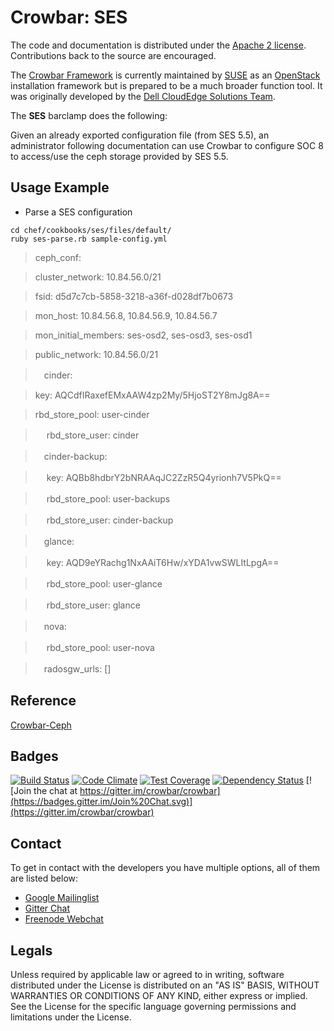 # Crowbar: SES

The code and documentation is distributed under the [Apache 2 license](http://www.apache.org/licenses/LICENSE-2.0.html).
Contributions back to the source are encouraged.

The [Crowbar Framework](https://github.com/crowbar/crowbar) is currently maintained by [SUSE](http://www.suse.com/) as
an [OpenStack](http://openstack.org) installation framework but is prepared to be a much broader function tool. It was
originally developed by the [Dell CloudEdge Solutions Team](http://dell.com/openstack).

The **SES** barclamp does the following:

Given an already exported configuration file (from SES 5.5), an administrator following documentation can use Crowbar to configure SOC 8 to access/use the ceph storage provided by SES 5.5.

## Usage Example

* Parse a SES configuration

```
cd chef/cookbooks/ses/files/default/ 
ruby ses-parse.rb sample-config.yml
```

> ceph_conf:

>   cluster_network: 10.84.56.0/21

>   fsid: d5d7c7cb-5858-3218-a36f-d028df7b0673

>   mon_host: 10.84.56.8, 10.84.56.9, 10.84.56.7

>   mon_initial_members: ses-osd2, ses-osd3, ses-osd1

>   public_network: 10.84.56.0/21

>　cinder:

>   key: AQCdfIRaxefEMxAAW4zp2My/5HjoST2Y8mJg8A==

>   rbd_store_pool: user-cinder

>　  rbd_store_user: cinder

>　cinder-backup:

>　  key: AQBb8hdbrY2bNRAAqJC2ZzR5Q4yrionh7V5PkQ==

>　  rbd_store_pool: user-backups

>　  rbd_store_user: cinder-backup

>　glance:

>　  key: AQD9eYRachg1NxAAiT6Hw/xYDA1vwSWLItLpgA==

>　  rbd_store_pool: user-glance

>　  rbd_store_user: glance

>　nova:

>　  rbd_store_pool: user-nova

>　radosgw_urls: []


## Reference

[Crowbar-Ceph](https://github.com/crowbar/crowbar-ceph)

## Badges

[![Build Status](https://travis-ci.org/crowbar/crowbar-ses.svg?branch=master)](https://travis-ci.org/crowbar/crowbar-ses)
[![Code Climate](https://codeclimate.com/github/crowbar/crowbar-ses/badges/gpa.svg)](https://codeclimate.com/github/crowbar/crowbar-ses)
[![Test Coverage](https://codeclimate.com/github/crowbar/crowbar-ses/badges/coverage.svg)](https://codeclimate.com/github/crowbar/crowbar-ses)
[![Dependency Status](https://gemnasium.com/crowbar/crowbar-ses.svg)](https://gemnasium.com/crowbar/crowbar-ses)
[![Join the chat at https://gitter.im/crowbar/crowbar](https://badges.gitter.im/Join%20Chat.svg)](https://gitter.im/crowbar/crowbar)

## Contact

To get in contact with the developers you have multiple options, all of them are listed below:

* [Google Mailinglist](https://groups.google.com/forum/#!forum/crowbar)
* [Gitter Chat](https://gitter.im/crowbar/crowbar)
* [Freenode Webchat](http://webchat.freenode.net/?channels=%23crowbar)

## Legals

Unless required by applicable law or agreed to in writing, software distributed under the License is distributed on
an "AS IS" BASIS, WITHOUT WARRANTIES OR CONDITIONS OF ANY KIND, either express or implied. See the License for the
specific language governing permissions and limitations under the License.

